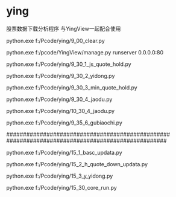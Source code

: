 # ying
股票数据下载分析程序 与YingView一起配合使用



python.exe f:/Pcode/ying/9_00_clear.py  


python.exe f:/pcode/YingView/manage.py runserver 0.0.0.0:80

python.exe f:/Pcode/ying/9_30_1_js_quote_hold.py

python.exe f:/Pcode/ying/9_30_2_yidong.py

python.exe f:/Pcode/ying/9_30_3_min_quote_hold.py


python.exe f:/Pcode/ying/9_30_4_jaodu.py  

python.exe f:/Pcode/ying/10_30_4_jaodu.py 


python.exe f:/Pcode/ying/9_35_6_gubiaochi.py


#################################################
################################################


python.exe f:/Pcode/ying/15_1_basc_updata.py

python.exe f:/Pcode/ying/15_2_h_quote_down_updata.py

python.exe f:/Pcode/ying/15_3_y_yidong.py

python.exe f:/Pcode/ying/15_30_core_run.py
